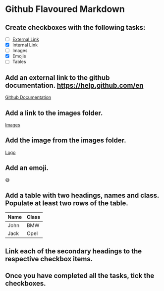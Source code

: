# Github Flavoured Markdown

## Create checkboxes with the following tasks:  

* [ ] [External Link](#external-link)
* [X] Internal Link
* [ ] Images
* [X] Emojis
* [ ] Tables

<a name="external-link"> </a>      
## Add an external link to the github documentation. https://help.github.com/en
[Github Documentation](https://help.github.com/en)

## Add a link to the images folder.
[Images](./images)

## Add the image from the images folder.
[Logo](./images/logo.png)

## Add an emoji.
:sweat_smile: 

## Add a table with two headings, names and class. Populate at least two rows of the table.

| Name | Class         |
| ---- | ------------- | 
| John | BMW           | 
| Jack | Opel          | 

## Link each of the secondary headings to the respective checkbox items.

## Once you have completed all the tasks, tick the checkboxes.
